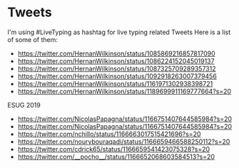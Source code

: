 # Tweets
I'm using #LiveTyping as hashtag for live typing related Tweets
Here is a list of some of them:
- https://twitter.com/HernanWilkinson/status/1085869216857817090
- https://twitter.com/HernanWilkinson/status/1086224152045019137
- https://twitter.com/HernanWilkinson/status/1087325709289357312
- https://twitter.com/HernanWilkinson/status/1092918263007379456
- https://twitter.com/HernanWilkinson/status/1161971302938398721
- https://twitter.com/HernanWilkinson/status/1189699911169777664?s=20

ESUG 2019
- https://twitter.com/NicolasPapagna/status/1166751407644585984?s=20
- https://twitter.com/NicolasPapagna/status/1166751407644585984?s=20
- https://twitter.com/nchillo/status/1166663017515421696?s=20
- https://twitter.com/nourybouraqadi/status/1166659466588250112?s=20
- https://twitter.com/cdrick65/status/1166659541423075328?s=20
- https://twitter.com/__pocho__/status/1166652068603584513?s=20
